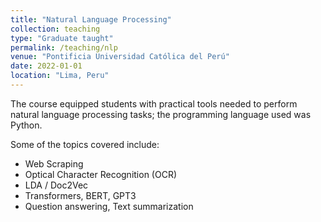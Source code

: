 ```yaml
---
title: "Natural Language Processing"
collection: teaching
type: "Graduate taught"
permalink: /teaching/nlp
venue: "Pontificia Universidad Católica del Perú"
date: 2022-01-01
location: "Lima, Peru"
---
```


The course equipped students with practical tools needed to perform natural language processing tasks; the programming language used was Python.

Some of the topics covered include:

- Web Scraping
- Optical Character Recognition (OCR)
- LDA / Doc2Vec
- Transformers, BERT, GPT3
- Question answering, Text summarization
